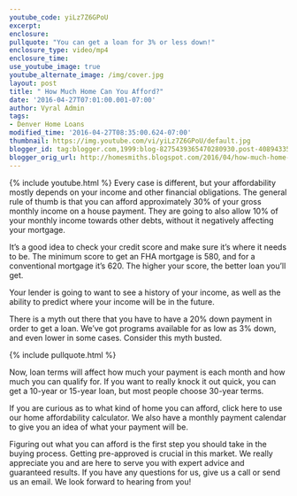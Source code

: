 ```yaml
---
youtube_code: yiLz7Z6GPoU
excerpt:
enclosure:
pullquote: "You can get a loan for 3% or less down!"
enclosure_type: video/mp4
enclosure_time:
use_youtube_image: true
youtube_alternate_image: /img/cover.jpg
layout: post
title: " How Much Home Can You Afford?"
date: '2016-04-27T07:01:00.001-07:00'
author: Vyral Admin
tags:
- Denver Home Loans
modified_time: '2016-04-27T08:35:00.624-07:00'
thumbnail: https://img.youtube.com/vi/yiLz7Z6GPoU/default.jpg
blogger_id: tag:blogger.com,1999:blog-8275439365470280930.post-4089433561759903183
blogger_orig_url: http://homesmiths.blogspot.com/2016/04/how-much-home-can-you-afford.html
---
```

{% include youtube.html %}
Every case is different, but your affordability mostly depends on your income and other financial obligations. The general rule of thumb is that you can afford approximately 30% of your gross monthly income on a house payment. They are going to also allow 10% of your monthly income towards other debts, without it negatively affecting your mortgage.

It’s a good idea to check your credit score and make sure it’s where it needs to be. The minimum score to get an FHA mortgage is 580, and for a conventional mortgage it’s 620. The higher your score, the better loan you’ll get.

Your lender is going to want to see a history of your income, as well as the ability to predict where your income will be in the future.

There is a myth out there that you have to have a 20% down payment in order to get a loan. We’ve got programs available for as low as 3% down, and even lower in some cases. Consider this myth busted.

{% include pullquote.html %}

Now, loan terms will affect how much your payment is each month and how much you can qualify for. If you want to really knock it out quick, you can get a 10-year or 15-year loan, but most people choose 30-year terms.

If you are curious as to what kind of home you can afford, click here to use our home affordability calculator. We also have a monthly payment calendar to give you an idea of what your payment will be.

Figuring out what you can afford is the first step you should take in the buying process. Getting pre-approved is crucial in this market. We really appreciate you and are here to serve you with expert advice and guaranteed results. If you have any questions for us, give us a call or send us an email. We look forward to hearing from you!
